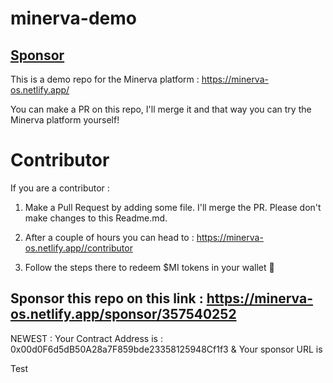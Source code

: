 # minerva-demo

## <a href="https://minerva-os.netlify.app/sponsor/357540252"> Sponsor </a>

This is a demo repo for the Minerva platform : https://minerva-os.netlify.app/

You can make a PR on this repo, I'll merge it and that way you can try the Minerva platform yourself!

# Contributor
If you are a contributor : 

1. Make a Pull Request by adding some file. I'll merge the PR. Please don't make changes to this Readme.md.

2. After a couple of hours you can head to : https://minerva-os.netlify.app//contributor

3. Follow the steps there to redeem $MI tokens in your wallet 🚀

## Sponsor this repo on this link : https://minerva-os.netlify.app/sponsor/357540252


NEWEST : Your Contract Address is : 0x00d0F6d5dB50A28a7F859bde23358125948Cf1f3 & Your sponsor URL is

Test
